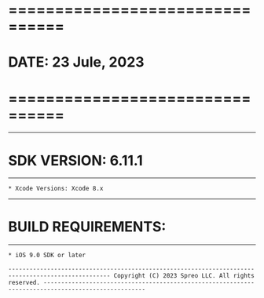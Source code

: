 
# ================================ #
#  DATE: 23 Jule, 2023   
# ================================ #

---------------------------------------------------------------------------------------------------------
# SDK VERSION: 6.11.1
____________________________________

    * Xcode Versions: Xcode 8.x

---------------------------------------------------------------------------------------------------------
# BUILD REQUIREMENTS:
____________________________________

    * iOS 9.0 SDK or later

`---------------------------------------------------------------------------------------------------
    Copyright (C) 2023 Spreo LLC. All rights reserved.
 ---------------------------------------------------------------------------------------------------`
